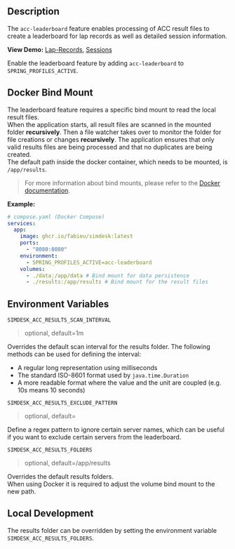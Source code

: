 ## Description

The `acc-leaderboard` feature enables processing of ACC result files to create a leaderboard for lap records as well as
detailed session information.

**View Demo:**
[Lap-Records](https://sim2real.simdesk.eu/leaderboard/lap-records),
[Sessions](https://sim2real.simdesk.eu/leaderboard/sessions)

Enable the leaderboard feature by adding `acc-leaderboard` to `SPRING_PROFILES_ACTIVE`.

## Docker Bind Mount

The leaderboard feature requires a specific bind mount to read the local result files.  
When the application starts, all result files are scanned in the mounted folder **recursively**. Then a
file watcher takes over to monitor the folder for file creations or changes **recursively**. The application ensures
that only valid results files are being processed and that no duplicates are being created.  
The default path inside the docker container, which needs to be mounted, is `/app/results`.

> For more information about bind mounts, please refer to
> the [Docker documentation](https://docs.docker.com/storage/bind-mounts/).

**Example:**

```yaml
# compose.yaml (Docker Compose)
services:
  app:
    image: ghcr.io/fabieu/simdesk:latest
    ports:
      - "8080:8080"
    environment:
      - SPRING_PROFILES_ACTIVE=acc-leaderboard
    volumes:
      - ./data:/app/data # Bind mount for data persistence
      - ./results:/app/results # Bind mount for the result files
```

## Environment Variables

`SIMDESK_ACC_RESULTS_SCAN_INTERVAL`

> optional, default=1m

Overrides the default scan interval for the results folder. The following methods can be used for defining the interval:

- A regular long representation using milliseconds
- The standard ISO-8601 format used by `java.time.Duration`
- A more readable format where the value and the unit are coupled (e.g. 10s means 10 seconds)

`SIMDESK_ACC_RESULTS_EXCLUDE_PATTERN`

> optional, default=

Define a regex pattern to ignore certain server names, which can be useful if you want to exclude certain servers from
the leaderboard.

`SIMDESK_ACC_RESULTS_FOLDERS`

> optional, default=/app/results

Overrides the default results folders.  
When using Docker it is required to adjust the volume bind mount to the new path.

## Local Development

The results folder can be overridden by setting the environment variable `SIMDESK_ACC_RESULTS_FOLDERS`.